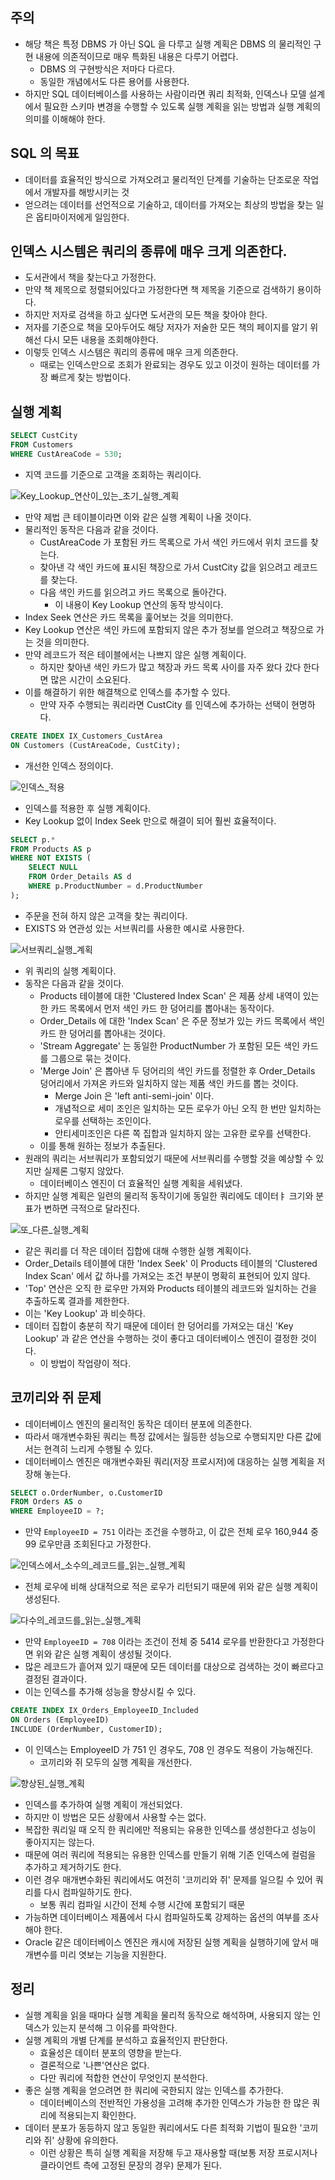 ## 주의
- 해당 책은 특정 DBMS 가 아닌 SQL 을 다루고 실행 계획은 DBMS 의 물리적인 구현 내용에 의존적이므로 매우 특화된 내용은 다루기 어렵다.
  - DBMS 의 구현방식은 저마다 다르다.
  - 동일한 개념에서도 다른 용어를 사용한다.
- 하지만 SQL 데이터베이스를 사용하는 사람이라면 쿼리 최적화, 인덱스나 모델 설계에서 필요한 스키마 변경을 수행할 수 있도록 실행 계획을 읽는 방법과 실행 계획의 의미를 이해해야 한다.

## SQL 의 목표
- 데이터를 효율적인 방식으로 가져오려고 물리적인 단계를 기술하는 단조로운 작업에서 개발자를 해방시키는 것
- 얻으려는 데이터를 선언적으로 기술하고, 데이터를 가져오는 최상의 방법을 찾는 일은 옵티마이저에게 일임한다.

## 인덱스 시스템은 쿼리의 종류에 매우 크게 의존한다.
- 도서관에서 책을 찾는다고 가정한다.
- 만약 책 제목으로 정렬되어있다고 가정한다면 책 제목을 기준으로 검색하기 용이하다.
- 하지만 저자로 검색을 하고 싶다면 도서관의 모든 책을 찾아야 한다.
- 저자를 기준으로 책을 모아두어도 해당 저자가 저술한 모든 책의 페이지를 알기 위해선 다시 모든 내용을 조회해야한다.
- 이렇듯 인덱스 시스템은 쿼리의 종류에 매우 크게 의존한다.
  - 때로는 인덱스만으로 조회가 완료되는 경우도 있고 이것이 원하는 데이터를 가장 빠르게 찾는 방법이다.

## 실행 계획
```sql
SELECT CustCity
FROM Customers
WHERE CustAreaCode = 530;
```
- 지역 코드를 기준으로 고객을 조회하는 쿼리이다.

![Key_Lookup_연산이_있는_초기_실행_계획](https://github.com/Evil-Goblin/BookStudy/assets/74400861/9fe3755f-0576-42d0-8cf0-9fa752b4d6dc)
- 만약 제법 큰 테이블이라면 이와 같은 실행 계획이 나올 것이다.
- 물리적인 동작은 다음과 같을 것이다.
  - CustAreaCode 가 포함된 카드 목록으로 가서 색인 카드에서 위치 코드를 찾는다.
  - 찾아낸 각 색인 카드에 표시된 책장으로 가서 CustCity 값을 읽으려고 레코드를 찾는다.
  - 다음 색인 카드를 읽으려고 카드 목록으로 돌아간다.
    - 이 내용이 Key Lookup 연산의 동작 방식이다.
- Index Seek 연산은 카드 목록을 훑어보는 것을 의미한다.
- Key Lookup 연산은 색인 카드에 포함되지 않은 추가 정보를 얻으려고 책장으로 가는 것을 의미한다.
- 만약 레코드가 적은 테이블에서는 나쁘지 않은 실행 계획이다.
  - 하지만 찾아낸 색인 카드가 많고 책장과 카드 목록 사이를 자주 왔다 갔다 한다면 많은 시간이 소요된다.
- 이를 해결하기 위한 해결책으로 인덱스를 추가할 수 있다.
  - 만약 자주 수행되는 쿼리라면 CustCity 를 인덱스에 추가하는 선택이 현명하다.

```sql
CREATE INDEX IX_Customers_CustArea
ON Customers (CustAreaCode, CustCity);
```
- 개선한 인덱스 정의이다.

![인덱스_적용](https://github.com/Evil-Goblin/BookStudy/assets/74400861/47920018-c841-4dbf-9cfa-3c70af2fc9b2)
- 인덱스를 적용한 후 실행 계획이다.
- Key Lookup 없이 Index Seek 만으로 해결이 되어 훨씬 효율적이다.

```sql
SELECT p.*
FROM Products AS p
WHERE NOT EXISTS (
    SELECT NULL
    FROM Order_Details AS d
    WHERE p.ProductNumber = d.ProductNumber
);
```
- 주문을 전혀 하지 않은 고객을 찾는 쿼리이다.
- EXISTS 와 연관성 있는 서브쿼리를 사용한 예시로 사용한다.

![서브쿼리_실행_계획](https://github.com/Evil-Goblin/BookStudy/assets/74400861/899fd78e-9aff-4bfc-962d-c2db9426af0c)
- 위 쿼리의 실행 계획이다.
- 동작은 다음과 같을 것이다.
  - Products 테이블에 대한 'Clustered Index Scan' 은 제품 상세 내역이 있는 한 카드 목록에서 먼저 색인 카드 한 덩어리를 뽑아내는 동작이다.
  - Order_Details 에 대한 'Index Scan' 은 주문 정보가 있는 카드 목록에서 색인 카드 한 덩어리를 뽑아내는 것이다.
  - 'Stream Aggregate' 는 동일한 ProductNumber 가 포함된 모든 색인 카드를 그룹으로 묶는 것이다.
  - 'Merge Join' 은 뽑아낸 두 덩어리의 색인 카드를 정렬한 후 Order_Details 덩어리에서 가져온 카드와 일치하지 않는 제품 색인 카드를 뽑는 것이다.
    - Merge Join 은 'left anti-semi-join' 이다.
    - 개념적으로 세미 조인은 일치하는 모든 로우가 아닌 오직 한 번만 일치하는 로우를 선택하는 조인이다.
    - 안티세미조인은 다른 쪽 집합과 일치하지 않는 고유한 로우를 선택한다.
  - 이를 통해 원하는 정보가 추출된다.
- 원래의 쿼리는 서브쿼리가 포함되었기 때문에 서브쿼리를 수행할 것을 예상할 수 있지만 실제론 그렇지 않았다.
  - 데이터베이스 엔진이 더 효율적인 실행 계획을 세워냈다.
- 하지만 실행 계획은 일련의 물리적 동작이기에 동일한 쿼리에도 데이터ㅑ 크기와 분표가 변하면 극적으로 달라진다.

![또_다른_실행_계획](https://github.com/Evil-Goblin/BookStudy/assets/74400861/1a2535eb-22c6-4483-b002-a6848a3d4a17)
- 같은 쿼리를 더 작은 데이터 집합에 대해 수행한 실행 계획이다.
- Order_Details 테이블에 대한 'Index Seek' 이 Products 테이블의 'Clustered Index Scan' 에서 값 하나를 가져오는 조건 부분이 명확히 표현되어 있지 않다.
- 'Top' 연산은 오직 한 로우만 가져와 Products 테이블의 레코드와 일치하는 건을 추출하도록 결과를 제한한다.
- 이는 'Key Lookup' 과 비슷하다.
- 데이터 집합이 충분히 작기 때문에 데이터 한 덩어리를 가져오는 대신 'Key Lookup' 과 같은 연산을 수행하는 것이 좋다고 데이터베이스 엔진이 결정한 것이다.
  - 이 방법이 작업량이 적다.

## 코끼리와 쥐 문제
- 데이터베이스 엔진의 물리적인 동작은 데이터 분포에 의존한다.
- 따라서 매개변수화된 쿼리는 특정 값에서는 월등한 성능으로 수행되지만 다른 값에서는 현격히 느리게 수행될 수 있다.
- 데이터베이스 엔진은 매개변수화된 쿼리(저장 프로시저)에 대응하는 실행 계획을 저장해 놓는다.

```sql
SELECT o.OrderNumber, o.CustomerID
FROM Orders AS o
WHERE EmployeeID = ?;
```
- 만약 `EmployeeID = 751` 이라는 조건을 수행하고, 이 값은 전체 로우 160,944 중 99 로우만큼 조회된다고 가정한다.

![인덱스에서_소수의_레코드를_읽는_실행_계획](https://github.com/Evil-Goblin/BookStudy/assets/74400861/553d2f53-9e2e-44be-9b24-b9bd5e2428c8)
- 전체 로우에 비해 상대적으로 적은 로우가 리턴되기 때문에 위와 같은 실행 계획이 생성된다.

![다수의_레코드를_읽는_실행_계획](https://github.com/Evil-Goblin/BookStudy/assets/74400861/00121b54-d531-4ca7-8199-211b8156e48a)
- 만약 `EmployeeID = 708` 이라는 조건이 전체 중 5414 로우를 반환한다고 가정한다면 위와 같은 실행 계획이 생성될 것이다.
- 많은 레코드가 흩어져 있기 때문에 모든 데이터를 대상으로 검색하는 것이 빠르다고 결정된 결과이다.
- 이는 인덱스를 추가해 성능을 향상시킬 수 있다.

```sql
CREATE INDEX IX_Orders_EmployeeID_Included
ON Orders (EmployeeID)
INCLUDE (OrderNumber, CustomerID);
```
- 이 인덱스는 EmployeeID 가 751 인 경우도, 708 인 경우도 적용이 가능해진다.
  - 코끼리와 쥐 모두의 실행 계획을 개선한다.

![향상된_실행_계획](https://github.com/Evil-Goblin/BookStudy/assets/74400861/454accb2-6e48-4389-8d60-ac765ebe8293)
- 인덱스를 추가하여 실행 계획이 개선되었다.
- 하지만 이 방법은 모든 상황에서 사용할 수는 없다.
- 복잡한 쿼리일 때 오직 한 쿼리에만 적용되는 유용한 인덱스를 생성한다고 성능이 좋아지지는 않는다.
- 때문에 여러 쿼리에 적용되는 유용한 인덱스를 만들기 위해 기존 인덱스에 컬럼을 추가하고 제거하기도 한다.
- 이런 경우 매개변수화된 쿼리에서도 여전히 '코끼리와 쥐' 문제를 일으킬 수 있어 쿼리를 다시 컴파일하기도 한다.
  - 보통 쿼리 컴파일 시간이 전체 수행 시간에 포함되기 때문
- 가능하면 데이터베이스 제품에서 다시 컴파일하도록 강제하는 옵션의 여부를 조사해야 한다.
- Oracle 같은 데이터베이스 엔진은 캐시에 저장된 실행 계획을 실행하기에 앞서 매개변수를 미리 엿보는 기능을 지원한다.

## 정리
- 실행 계획을 읽을 때마다 실행 계획을 물리적 동작으로 해석하며, 사용되지 않는 인덱스가 있는지 분석해 그 이유를 파악한다.
- 실행 계획의 개별 단계를 분석하고 효율적인지 판단한다.
  - 효율성은 데이터 분포의 영향을 받는다.
  - 결론적으로 '나쁜'연산은 없다.
  - 다만 쿼리에 적합한 연산이 무엇인지 분석한다.
- 좋은 실행 계획을 얻으려면 한 쿼리에 국한되지 않는 인덱스를 추가한다.
  - 데이터베이스의 전반적인 가용성을 고려해 추가한 인덱스가 가능한 한 많은 쿼리에 적용되는지 확인한다.
- 데이터 분포가 동등하지 않고 동일한 쿼리에서도 다른 최적화 기법이 필요한 '코끼리와 쥐' 상황에 유의한다.
  - 이런 상황은 특히 실행 계획을 저장해 두고 재사용할 때(보통 저장 프로시저나 클라이언트 측에 고정된 문장의 경우) 문제가 된다.
